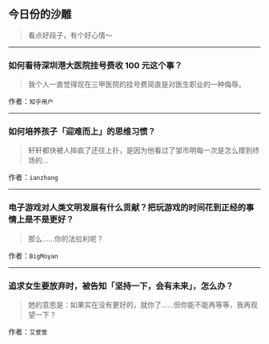 ## 今日份的沙雕

> 看点好段子，有个好心情～


 
---

### 如何看待深圳港大医院挂号费收 100 元这个事？

> 我个人一直觉得现在三甲医院的挂号费简直是对医生职业的一种侮辱。


作者：`知乎用户`

---

### 如何培养孩子「迎难而上」的思维习惯？

> 轩轩都快被人摔疯了还往上扑，是因为他看过了邹市明每一次是怎么撑到终场的…


作者：`ianzhang`

---

### 电子游戏对人类文明发展有什么贡献？把玩游戏的时间花到正经的事情上是不是更好？

> 那么……你的法拉利呢？


作者：`BigMoyan`

---

### 追求女生要放弃时，被告知「坚持一下，会有未来」，怎么办？

> 她的意思是：如果实在没有更好的，就你了……但你能不能再等等，我再观望一下？


作者：`艾萱萱`